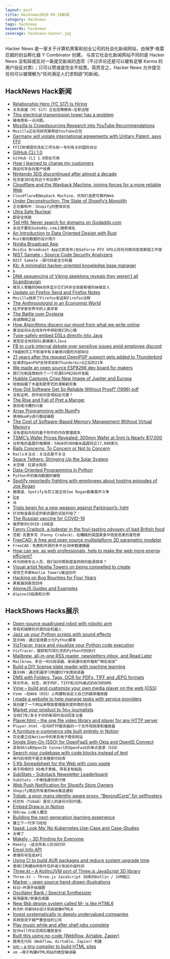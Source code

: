 ```yaml
---
layout: post
title: Hacknews2020-09-18新闻
category: Hacknews
tags: hacknews
keywords: hacknews
coverage: hacknews-banner.jpg
---
```


Hacker News 是一家关于计算机黑客和创业公司的社会化新闻网站，由保罗·格雷厄姆的创业孵化器 Y Combinator 创建。
与其它社会化新闻网站不同的是 Hacker News 没有踩或反对一条提交新闻的选项（不过评论还是可以被有足够 Karma 的用户投反对票）；只可以赞或是完全不投票。简而言之，Hacker News 允许提交任何可以被理解为“任何满足人们求知欲”的新闻。

## HackNews Hack新闻


- [Relationship Hero (YC S17) Is Hiring](https://relationshiphero.com/careers?role=coach)
- `关系英雄（YC S17）正在招聘教练–全职远程`
- [This electrical transmission tower has a problem](https://twitter.com/tubetimeus/status/1306359385656946688)
- `输电塔有一点问题。`
- [Mozilla Is Crowdsourcing Research into YouTube Recommendations](https://foundation.mozilla.org/en/blog/mozilla-crowdsourcing-research-youtube-recommendations/)
- `Mozilla正在将研究推荐给YouTube众包`
- [Germany will violate international agreements with Unitary Patent, says FFII](https://ffii.org/open-letter-to-the-bundesrat-on-the-unitary-patent-tomorrow-germany-will-be-asked-to-violate-multiple-international-agreements/)
- `FFII称德国将违反三项与统一专利有关的国际协议`
- [GitHub CLI 1.0](https://github.blog/2020-09-17-github-cli-1-0-is-now-available/)
- `GitHub CLI 1.0现在可用`
- [How I learned to charge my customers](https://idiallo.com/blog/how-much-do-you-charge-for-your-work)
- `我如何学会向客户收费`
- [Nintendo 3DS discontinued after almost a decade](https://www.bbc.co.uk/news/technology-54191058)
- `任天堂3DS在将近十年后停产`
- [Cloudflare and the Wayback Machine, joining forces for a more reliable Web](http://blog.archive.org/2020/09/17/internet-archive-partners-with-cloudflare-to-help-make-the-web-more-useful-and-reliable/)
- `Cloudflare和Wayback Machine，共同打造更可靠的Web`
- [Under Deconstruction: The State of Shopify’s Monolith](https://engineering.shopify.com/blogs/engineering/shopify-monolith)
- `正在解构中：Shopify的整体状态`
- [Ultra Safe Nuclear](https://www.usnc.com/)
- `超安全核能`
- [Tell HN: Never search for domains on Godaddy.com](item?id=24506303)
- `永远不要在Godaddy.com上搜索域名`
- [An Introduction to Data Oriented Design with Rust](https://jamesmcm.github.io/blog/2020/07/25/intro-dod/)
- `Rust面向数据的设计简介`
- [Nvidia Broadcast App](https://www.nvidia.com/en-us/geforce/news/nvidia-broadcast-app/)
- `Nvidia Broadcast App立即发布|在GeForce RTX GPU上将任何房间变成家庭工作室`
- [NIST Samate – Source Code Security Analyzers](https://samate.nist.gov/index.php/Source_Code_Security_Analyzers.html)
- `NIST Samate –源代码安全分析器`
- [Kb: A minimalist hacker-oriented knowledge base manager](https://github.com/gnebbia/kb)
- `b`
- [DNA sequencing of Viking skeletons reveals they weren’t all Scandinavian](https://www.joh.cam.ac.uk/worlds-largest-ever-dna-sequencing-viking-skeletons-reveals-they-werent-all-scandinavian)
- `维京人骨骼的DNA测序显示它们并非全部是斯堪的纳维亚人`
- [Update on Firefox Send and Firefox Notes](https://blog.mozilla.org/blog/2020/09/17/update-on-firefox-send-and-firefox-notes/)
- `Mozilla放弃了Firefox发送和Firefox注释`
- [The Anthropologist in an Economist World](https://brettscott.substack.com/p/the-anthropologist-in-an-economist)
- `经济学家世界中的人类学家`
- [The Battle over Dyslexia](https://www.theguardian.com/news/2020/sep/17/battle-over-dyslexia-warwickshire-staffordshire)
- `阅读障碍之战`
- [How Algorithms discern our mood from what we write online](https://sinapticas.com/2020/09/17/how-algorithms-discern-our-mood-from-what-we-write-online/)
- `算法如何从在线写作中辨别我们的心情`
- [Type-safely embed DSLs directly into Java](https://github.com/manifold-systems/manifold/tree/master/manifold-core-parent/manifold#embedding-with-fragments-experimental)
- `类型安全地将DSL直接嵌入Java`
- [FB to curb internal debate over sensitive issues amid employee discord](https://www.wsj.com/articles/facebook-to-curb-internal-debate-over-sensitive-issues-amid-employee-discord-11600368481)
- `FB遏制员工不和谐中有关敏感问题的内部辩论`
- [21 years after the request OpenPGP support gets added to Thunderbird](https://bugzilla.mozilla.org/show_bug.cgi?id=22687)
- `在请求OpenPGP支持添加到Thunderbird之后的21年`
- [We made an open source ESP8266 dev board for makers](https://github.com/MaloufSleep/ME-ESP8266)
- `我们为制造商制作了一个开源ESP8266开发板`
- [Hubble Captures Crisp New Image of Jupiter and Europa](https://www.spacetelescope.org/news/heic2017/)
- `哈勃拍摄了木星和欧罗巴的清晰新形象`
- [How Did Software Get So Reliable Without Proof? (1996) pdf](https://www.gwern.net/docs/math/1996-hoare.pdf)
- `没有证明，软件如何变得如此可靠？ `
- [The Rise and Fall of Pret a Manger](https://www.wired.co.uk/article/pret-barista-subscription-future)
- `装扮成马槽的兴衰`
- [Array Programming with NumPy](https://www.nature.com/articles/s41586-020-2649-2)
- `使用NumPy进行数组编程`
- [The Cost of Software-Based Memory Management Without Virtual Memory](https://arxiv.org/abs/2009.06789)
- `没有虚拟内存的基于软件的内存管理成本`
- [TSMC’s Wafer Prices Revealed: 300mm Wafer at 5nm Is Nearly $17,000](https://www.tomshardware.com/news/tsmcs-wafer-prices-revealed-300mm-wafer-at-5nm-is-nearly-dollar17000)
- `台积电的晶圆价格揭晓：5纳米的300毫米晶圆将近17,000美元`
- [Rails Concerns: To Concern or Not to Concern](https://blog.appsignal.com/2020/09/16/rails-concers-to-concern-or-not-to-concern.html)
- `Rails关注点：关注还是不关注`
- [Space Tethers: Stringing Up the Solar System](https://toughsf.blogspot.com/2020/07/tethers-all-way.html)
- `太空绳：拉紧太阳系`
- [Data-Oriented Programming in Python](https://www.moderndescartes.com/essays/data_oriented_python/)
- `Python中的面向数据的编程`
- [Spotify reportedly fighting with employees about hosting episodes of Joe Rogan](https://www.businessinsider.com/spotify-report-joe-rogan-transphobia-fight-employees2020-9)
- `据报道，Spotify与员工就主持Joe Rogan剧集展开斗争`
- [Ice](https://hivewired.wordpress.com/2020/09/06/ice/)
- `冰`
- [Trials begin for a new weapon against Parkinson’s: light](https://www.sciencemag.org/news/2020/09/trials-begin-new-weapon-against-parkinson-s-light)
- `针对帕金森氏症的新武器的试验开始了：`
- [The Russian vaccine for COVID-19](https://www.thelancet.com/journals/lanres/article/PIIS2213-2600(20)30402-1/fulltext)
- `俄罗斯的COVID-19疫苗`
- [Fanny Cradock, a lodestar in the foul-tasting odyssey of bad British food](https://www.theparisreview.org/blog/2020/09/16/the-off-kilter-history-of-british-cuisine/)
- `范妮·克雷多克（Fanny Cradock），在糟糕的英国美食中饱尝恶臭的冒险家`
- [FreeCAD: A free and open source multiplatform 3D parametric modeler](https://github.com/FreeCAD/FreeCAD)
- `FreeCAD：免费和开源的多平台3D参数建模器`
- [How can we, as web professionals, help to make the web more energy efficient?](https://cmhb.de/web-design-and-carbon-impact)
- `作为网络专业人员，我们如何帮助提高网络的能源效率？`
- [Visual artist Noelia Towers on being compelled to create](https://thecreativeindependent.com/people/visual-artist-noelia-towers-on-being-compelled-to-create/)
- `视觉艺术家Noelia Towers被迫创作`
- [Hacking on Bug Bounties for Four Years](https://blog.assetnote.io/2020/09/15/hacking-on-bug-bounties-for-four-years/)
- `黑客漏洞悬赏四年`
- [AlpineJS Guides and Examples](https://www.alpinetoolbox.com/)
- `AlpineJS指南和示例`


## HackShows Hacks展示

- [ Open-source quadruped robot with robotic arm](https://github.com/nicrusso7/rex-gym#robotic-arm)
- `带有机械臂的开源四足机器人`
- [ Jazz up your Python scripts with sound effects](https://github.com/sangarshanan/jazzit)
- `显示HN：通过音效爵士化Python脚本`
- [ VizTracer, trace and visualize your Python code execution](https://github.com/gaogaotiantian/viztracer)
- `VizTracer，跟踪和可视化您的Python代码执行`
- [ Mailbrew, all-in-one RSS reader, newsletters inbox, and Read Later](https://mailbrew.com/?ref=hn)
- `Mailbrew，多合一RSS阅读器，新闻通讯收件箱和“稍后阅读”`
- [ Build a DIY license plate reader with machine learning](https://github.com/cortexlabs/cortex/tree/master/examples/tensorflow/license-plate-reader)
- `展示HN：通过机器学习构建DIY车牌阅读器`
- [ DMS with Folders, Tags, OCR for PDFs, TIFF and JEPG formats](https://github.com/ciur/papermerge)
- `带文件夹，标签，用于PDF，TIFF和JEPG格式的OCR的DMS`
- [ Vime – build and customize your own media player on the web (OSS)](https://github.com/vime-js/vime)
- `Vime –在Web（OSS）上构建和自定义自己的媒体播放器`
- [ I made a website to help manage tasks with service providers](https://www.swair.app)
- `我创建了一个网站来帮助管理服务提供商的任务`
- [ Market your product to 1m+ journalists](http://meansheep.com)
- `当他们写/发关于你的新闻时自动回复记者`
- [ Player.html – the one file video library and player for any HTTP server](https://github.com/pseudosavant/player.html)
- `Player.html –任何HTTP服务器的一个文件视频库和播放器`
- [ A furniture e-commerce site built entirely in Notion](https://mixandmatch.me)
- `完全建立在Notion中的家具电子商务网站`
- [ Single Sign-On (SSO) for OpenFaaS with Okta and OpenID Connect](https://www.openfaas.com/blog/openfaas-oidc-okta/)
- `具有Okta和OpenID Connect的OpenFaaS的单点登录（SSO）`
- [ Search your codebase with code blocks instead of text](https://sourcescape.io)
- `用代码块而不是文本搜索代码库`
- [ 5 Kb Spreadsheet for the Web with copy paste](https://renanlecaro.github.io/importabular/)
- `用于网络的5 Kb电子表格，带有复制粘贴`
- [ SubStats – Substack Newsletter Leaderboard](https://substats.actionably.com/)
- `SubStats –子堆栈通讯排行榜`
- [ Web Push Notification for Shopify Store Owners](item?id=24502096)
- `Shopify商店所有者的Web推送通知`
- [ Tobab, a poor mans identity aware proxy. “BeyondCorp” for selfhosters](https://github.com/gnur/tobab/)
- `托巴布（Tobab）是穷人的身份识别代理。`
- [ Embed Draw.io in Notion](https://github.com/ivankahl/drawio-notion-embed)
- `将Draw.io嵌入概念`
- [ Building the next-generation learning experience](item?id=24502779)
- `建立下一代学习经验`
- [ faasd. Look Ma’ No Kubernetes Use-Case and Case-Studies](https://www.youtube.com/watch?v=ZnZJXI377ak&feature=youtu.be)
- `太棒了`
- [ Makely – 3D Printing for Everyone](https://makely.me)
- `Makely –适合所有人的3D打印`
- [ Emoji Info API](https://www.emojiinfo.com/)
- `表情符号信息API`
- [ Using CI to build AUR packages and reduce system upgrade time](https://github.com/ashutoshgngwr/aura)
- `使用CI构建AUR软件包并减少系统升级时间`
- [ Three.kt – A Kotlin/JVM port of Three.js JavaScript 3D library](https://github.com/markaren/three.kt)
- `Three.kt – Three.js JavaScript 3D库的Kotlin / JVM端口`
- [ Marker – open source hand-drawn illustrations](https://usepastel.com/marker-illustrations)
- `标记–开源手绘插图`
- [ Oscillator Bank / Spectral Synthesizer](https://github.com/grz0zrg/fas)
- `振荡器库/频谱合成器`
- [ New 6kb design system called M- is like HTML6](http://m-docs.org)
- `称为M-的新6kb设计系统就像HTML6`
- [ Invest systematically in deeply undervalued companies](https://www.gemalpha.com/)
- `系统投资于被严重低估的公司`
- [ Play music while and after shell jobs complete](https://github.com/alexdelorenzo/onhold)
- `在Shell作业完成后播放音乐`
- [ Built this using no-code (Webflow, Airtable, Zapier)](https://www.submitjuice.com)
- `使用无代码（Webflow，Airtable，Zapier）构建`
- [ xm – a tiny compiler to build HTML sites](https://twitter.com/giuseppegurgone/status/1305851405660549122)
- `xm –用于构建HTML网站的微型编译器`

